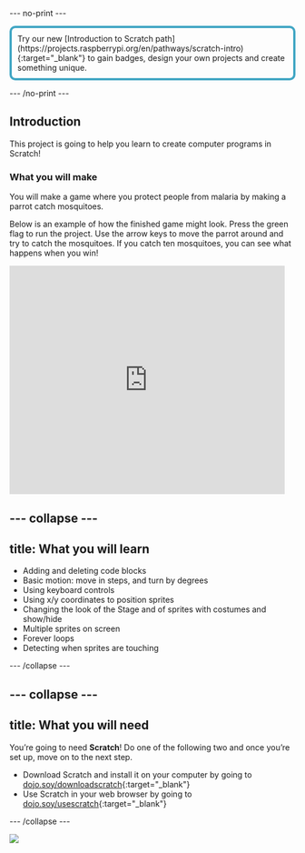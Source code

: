 --- no-print ---

<p style="border: 4px solid #41a6c4; padding: 10px; border-radius: 10px;">
Try our new [Introduction to Scratch path](https://projects.raspberrypi.org/en/pathways/scratch-intro){:target="_blank"} to gain badges, design your own projects and create something unique.
</p>

--- /no-print ---

## Introduction

This project is going to help you learn to create computer programs in Scratch!

### What you will make

You will make a game where you protect people from malaria by making a parrot catch mosquitoes.

Below is an example of how the finished game might look. Press the green flag to run the project. Use the arrow keys to move the parrot around and try to catch the mosquitoes. If you catch ten mosquitoes, you can see what happens when you win!
    
<div class="scratch-preview">
  <iframe allowtransparency="true" width="485" height="402" src="https://scratch.mit.edu/projects/embed/215534725/?autostart=false" frameborder="0"></iframe>
</div>

--- collapse ---
---
title: What you will learn
---

* Adding and deleting code blocks
* Basic motion:  move in steps, and turn by degrees
* Using keyboard controls
* Using x/y coordinates to position sprites
* Changing the look of the Stage and of sprites with costumes and show/hide
* Multiple sprites on screen
* Forever loops
* Detecting when sprites are touching

--- /collapse ---

--- collapse ---
---
title: What you will need
---

You’re going to need **Scratch**! Do one of the following two and once you’re set up, move on to the next step.

+ Download Scratch and install it on your computer by going to [dojo.soy/downloadscratch](http://dojo.soy/downloadscratch){:target="_blank"} 
+ Use Scratch in your web browser by going to [dojo.soy/usescratch](http://dojo.soy/usescratch){:target="_blank"}

--- /collapse ---

![](https://code.org/api/hour/begin_rpi_mosquito.png)

